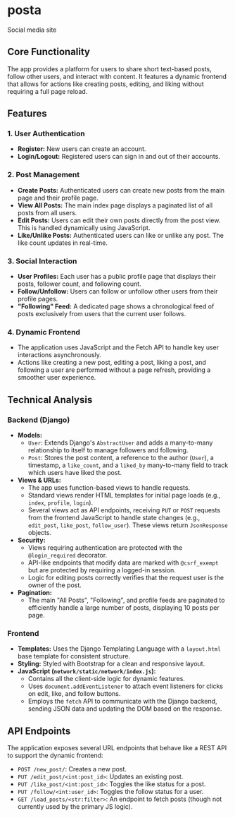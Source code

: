 # posta
Social media site


## Core Functionality

The app provides a platform for users to share short text-based posts, follow other users, and interact with content. It features a dynamic frontend that allows for actions like creating posts, editing, and liking without requiring a full page reload.

## Features

### 1. User Authentication
-   **Register:** New users can create an account.
-   **Login/Logout:** Registered users can sign in and out of their accounts.

### 2. Post Management
-   **Create Posts:** Authenticated users can create new posts from the main page and their profile page.
-   **View All Posts:** The main index page displays a paginated list of all posts from all users.
-   **Edit Posts:** Users can edit their own posts directly from the post view. This is handled dynamically using JavaScript.
-   **Like/Unlike Posts:** Authenticated users can like or unlike any post. The like count updates in real-time.

### 3. Social Interaction
-   **User Profiles:** Each user has a public profile page that displays their posts, follower count, and following count.
-   **Follow/Unfollow:** Users can follow or unfollow other users from their profile pages.
-   **"Following" Feed:** A dedicated page shows a chronological feed of posts exclusively from users that the current user follows.

### 4. Dynamic Frontend
-   The application uses JavaScript and the Fetch API to handle key user interactions asynchronously.
-   Actions like creating a new post, editing a post, liking a post, and following a user are performed without a page refresh, providing a smoother user experience.

## Technical Analysis

### Backend (Django)
-   **Models:**
    -   `User`: Extends Django's `AbstractUser` and adds a many-to-many relationship to itself to manage followers and following.
    -   `Post`: Stores the post content, a reference to the author (`User`), a timestamp, a `like_count`, and a `liked_by` many-to-many field to track which users have liked the post.
-   **Views & URLs:**
    -   The app uses function-based views to handle requests.
    -   Standard views render HTML templates for initial page loads (e.g., `index`, `profile`, `login`).
    -   Several views act as API endpoints, receiving `PUT` or `POST` requests from the frontend JavaScript to handle state changes (e.g., `edit_post`, `like_post`, `follow_user`). These views return `JsonResponse` objects.
-   **Security:**
    -   Views requiring authentication are protected with the `@login_required` decorator.
    -   API-like endpoints that modify data are marked with `@csrf_exempt` but are protected by requiring a logged-in session.
    -   Logic for editing posts correctly verifies that the request user is the owner of the post.
-   **Pagination:**
    -   The main "All Posts", "Following", and profile feeds are paginated to efficiently handle a large number of posts, displaying 10 posts per page.

### Frontend
-   **Templates:** Uses the Django Templating Language with a `layout.html` base template for consistent structure.
-   **Styling:** Styled with Bootstrap for a clean and responsive layout.
-   **JavaScript (`network/static/network/index.js`):**
    -   Contains all the client-side logic for dynamic features.
    -   Uses `document.addEventListener` to attach event listeners for clicks on edit, like, and follow buttons.
    -   Employs the `fetch` API to communicate with the Django backend, sending JSON data and updating the DOM based on the response.

## API Endpoints

The application exposes several URL endpoints that behave like a REST API to support the dynamic frontend:

-   `POST /new_post/`: Creates a new post.
-   `PUT /edit_post/<int:post_id>`: Updates an existing post.
-   `PUT /like_post/<int:post_id>`: Toggles the like status for a post.
-   `PUT /follow/<int:user_id>`: Toggles the follow status for a user.
-   `GET /load_posts/<str:filter>`: An endpoint to fetch posts (though not currently used by the primary JS logic).
